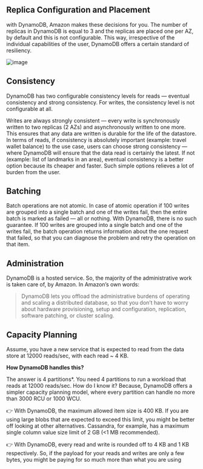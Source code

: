 
## Replica Configuration and Placement

with DynamoDB, Amazon makes these decisions for you. The number of replicas in DynamoDB is equal to 3 and the replicas are placed one per AZ, by default and this is not configurable. This way, irrespective of the individual capabilities of the user, DynamoDB offers a certain standard of resiliency.


![image](https://user-images.githubusercontent.com/33947539/155928662-e966e0ca-923b-4d34-ae66-7d7799543d5a.png)

## Consistency
DynamoDB has two configurable consistency levels for reads — eventual consistency and strong consistency. For writes, the consistency level is not configurable at all.

Writes are always strongly consistent — every write is synchronously written to two replicas (2 AZs) and asynchronously written to one more. This ensures that any data are written is durable for the life of the datastore. In terms of reads, if consistency is absolutely important (example: travel wallet balance) to the use case, users can choose strong consistency — where DynamoDB will ensure that the data read is certainly the latest. If not (example: list of landmarks in an area), eventual consistency is a better option because its cheaper and faster.
Such simple options relieves a lot of burden from the user.

## Batching
Batch operations are not atomic. In case of atomic operation if 100 writes are grouped into a single batch and one of the writes fail, then the entire batch is marked as failed — all or nothing.
With DynamoDB, there is no such guarantee. If 100 writes are grouped into a single batch and one of the writes fail, the batch operation returns information about the one request that failed, so that you can diagnose the problem and retry the operation on that item.

## Administration

DynamoDB is a hosted service. So, the majority of the administrative work is taken care of, by Amazon. In Amazon’s own words:

>DynamoDB lets you offload the administrative burdens of operating and scaling a distributed database, so that you don’t have to worry about hardware provisioning, setup and configuration, replication, software patching, or cluster scaling.

## Capacity Planning

Assume, you have a new service that is expected to read from the data store at 12000 reads/sec, with each read ~ 4 KB.

**How DynamoDB handles this?**

The answer is 4 partitions*. You need 4 partitions to run a workload that reads at 12000 reads/sec. How do I know it? Because, DynamoDB offers a simpler capacity planning model, where every partition can handle no more than 3000 RCU or 1000 WCU.

👉 With DynamoDB, the maximum allowed item size is 400 KB. If you are using large blobs that are expected to exceed this limit, you might be better off looking at other alternatives. Cassandra, for example, has a maximum single column value size limit of 2 GB (<1 MB recommended).

👉 With DynamoDB, every read and write is rounded off to 4 KB and 1 KB respectively. So, if the payload for your reads and writes are only a few bytes, you might be paying for so much more than what you are using



